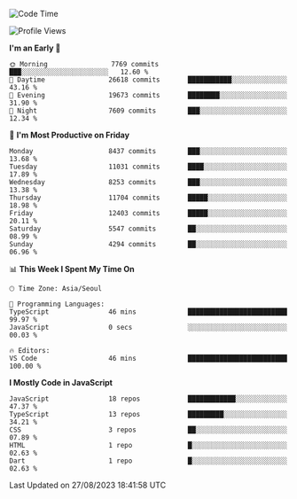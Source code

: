 <!--START_SECTION:waka-->
![Code Time](http://img.shields.io/badge/Code%20Time-5%2C325%20hrs%2059%20mins-blue)

![Profile Views](http://img.shields.io/badge/Profile%20Views-8-blue)

**I'm an Early 🐤** 

```text
🌞 Morning                7769 commits        ███░░░░░░░░░░░░░░░░░░░░░░   12.60 % 
🌆 Daytime                26618 commits       ███████████░░░░░░░░░░░░░░   43.16 % 
🌃 Evening                19673 commits       ████████░░░░░░░░░░░░░░░░░   31.90 % 
🌙 Night                  7609 commits        ███░░░░░░░░░░░░░░░░░░░░░░   12.34 % 
```
📅 **I'm Most Productive on Friday** 

```text
Monday                   8437 commits        ███░░░░░░░░░░░░░░░░░░░░░░   13.68 % 
Tuesday                  11031 commits       ████░░░░░░░░░░░░░░░░░░░░░   17.89 % 
Wednesday                8253 commits        ███░░░░░░░░░░░░░░░░░░░░░░   13.38 % 
Thursday                 11704 commits       █████░░░░░░░░░░░░░░░░░░░░   18.98 % 
Friday                   12403 commits       █████░░░░░░░░░░░░░░░░░░░░   20.11 % 
Saturday                 5547 commits        ██░░░░░░░░░░░░░░░░░░░░░░░   08.99 % 
Sunday                   4294 commits        ██░░░░░░░░░░░░░░░░░░░░░░░   06.96 % 
```


📊 **This Week I Spent My Time On** 

```text
🕑︎ Time Zone: Asia/Seoul

💬 Programming Languages: 
TypeScript               46 mins             █████████████████████████   99.97 % 
JavaScript               0 secs              ░░░░░░░░░░░░░░░░░░░░░░░░░   00.03 % 

🔥 Editors: 
VS Code                  46 mins             █████████████████████████   100.00 % 
```

**I Mostly Code in JavaScript** 

```text
JavaScript               18 repos            ████████████░░░░░░░░░░░░░   47.37 % 
TypeScript               13 repos            █████████░░░░░░░░░░░░░░░░   34.21 % 
CSS                      3 repos             ██░░░░░░░░░░░░░░░░░░░░░░░   07.89 % 
HTML                     1 repo              █░░░░░░░░░░░░░░░░░░░░░░░░   02.63 % 
Dart                     1 repo              █░░░░░░░░░░░░░░░░░░░░░░░░   02.63 % 
```




 Last Updated on 27/08/2023 18:41:58 UTC
<!--END_SECTION:waka-->
